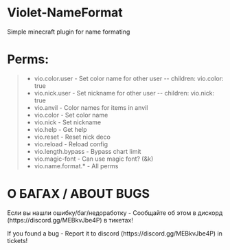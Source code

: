 # Violet-NameFormat
 Simple minecraft plugin for name formating

# Perms:
> - vio.color.user - Set color name for other user -- children: vio.color: true
> - vio.nick.user - Set nickname for other user -- children: vio.nick: true
> - vio.anvil - Color names for items in anvil
> - vio.color - Set color name
> - vio.nick - Set nickname
> - vio.help - Get help
> - vio.reset - Reset nick deco
> - vio.reload - Reload config
> - vio.length.bypass - Bypass chart limit
> - vio.magic-font - Can use magic font? (&k)
> - vio.name.format.* - All perms

# О БАГАХ / ABOUT BUGS
<p>Если вы нашли ошибку/баг/недоработку - Сообщайте об этом в дискорд (https://discord.gg/MEBkvJbe4P) в тикетах!</p>
<p>If you found a bug - Report it to discord (https://discord.gg/MEBkvJbe4P) in tickets!</p>

